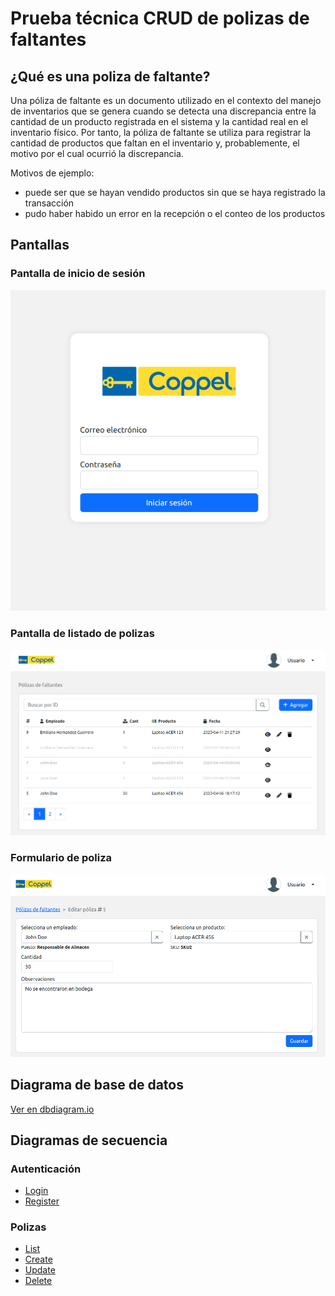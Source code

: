 # Prueba técnica CRUD de polizas de faltantes

## ¿Qué es una poliza de faltante?
Una póliza de faltante es un documento utilizado en el contexto del manejo de inventarios que se genera cuando se detecta una discrepancia entre la cantidad de un producto registrada en el sistema y la cantidad real en el inventario físico. Por tanto, la póliza de faltante se utiliza para registrar la cantidad de productos que faltan en el inventario y, probablemente, el motivo por el cual ocurrió la discrepancia.

Motivos de ejemplo:

- puede ser que se hayan vendido productos sin que se haya registrado la transacción
- pudo haber habido un error en la recepción o el conteo de los productos

## Pantallas

### Pantalla de inicio de sesión

![Pantalla de inicio de sesión](docs/images/login.png)

### Pantalla de listado de polizas

![Pantalla de listado de polizas](docs/images/list-polizas.png)

### Formulario de poliza

![Formulario de poliza](docs/images/form.png)

## Diagrama de base de datos

[Ver en dbdiagram.io](https://dbdiagram.io/d/6435f6f88615191cfa8d27ae)

## Diagramas de secuencia

### Autenticación
- [Login](docs/diagramas-de-secuencia/auth-login.md)
- [Register](docs/diagramas-de-secuencia/auth-register.md)

### Polizas
- [List](docs/diagramas-de-secuencia/polizas-list.md)
- [Create](docs/diagramas-de-secuencia/polizas-create.md)
- [Update](docs/diagramas-de-secuencia/polizas-update.md)
- [Delete](docs/diagramas-de-secuencia/polizas-delete.md)